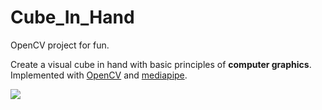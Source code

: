 # Cube_In_Hand

OpenCV project for fun.

Create a visual cube in hand with basic principles of **computer graphics**. Implemented with [OpenCV](https://opencv.org/) and [mediapipe](https://google.github.io/mediapipe/).

![ ](example/Cube_in_hand.gif)
